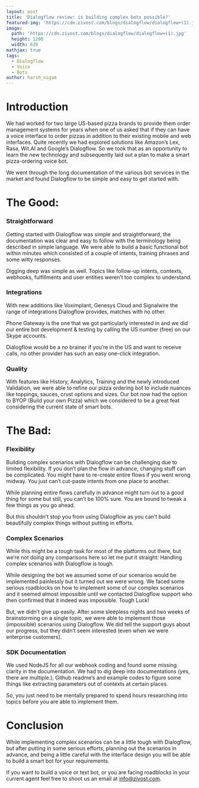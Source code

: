 ```yaml
---
layout: post
title: 'Dialogflow review: is building complex bots possible?'
featured-img: 'https://cdn.zivost.com/blogs/dialogflow/dialogflow+(1).jpg'
image:
  path: 'https://cdn.zivost.com/blogs/dialogflow/dialogflow+(1).jpg'
  height: 1200
  width: 628
mathjax: true
tags:
  - Dialogflow
  - Voice
  - Bots
author: harsh_nigam
---
```


# Introduction
We had worked for two large US-based pizza brands to provide them order management systems for years when one of us asked that if they can have a voice interface to order pizzas in addition to their existing mobile and web interfaces. Quite recently we had explored solutions like Amazon’s Lex, Rasa, Wit.AI and Google’s Dialogflow. So we took that as an opportunity to learn the new technology and subsequently laid out a plan to make a smart pizza-ordering voice bot.

We went through the long documentation of the various bot services in the market and found Dialogflow to be simple and easy to get started with.

# The Good:
### Straightforward
Getting started with Dialogflow was simple and straightforward, the documentation was clear and easy to follow with the terminology being described in simple language. We were able to build a basic functional bot within minutes which consisted of a couple of intents, training phrases and some witty responses.

Digging deep was simple as well. Topics like follow-up intents, contexts, webhooks, fulfillments and user entities weren’t too complex to understand.

### Integrations
With new additions like Voximplant, Genesys Cloud and Signalwire the range of integrations Dialogflow provides, matches with no other.

Phone Gateway is the one that we got particularly interested in and we did our entire bot development & testing by calling the US number (free) on our Skype accounts.

Dialogflow would be a no brainer if you’re in the US and want to receive calls, no other provider has such an easy one-click integration.

### Quality
With features like History, Analytics, Training and the newly introduced Validation, we were able to refine our pizza ordering bot to include nuances like toppings, sauces, crust options and sizes. Our bot now had the option to BYOP (Build your own Pizza) which we considered to be a great feat considering the current state of smart bots.

# The Bad:
### Flexibility
Building complex scenarios with Dialogflow can be challenging due to limited flexibility. If you don’t plan the flow in advance, changing stuff can be complicated. You might have to re-create entire flows if you went wrong midway. You just can’t cut-paste intents from one place to another.

While planning entire flows carefully in advance might turn out to a good thing for some but still, you can’t be 100% sure. You are bound to tweak a few things as you go ahead.

But this shouldn’t stop you from using Dialogflow as you can’t build beautifully complex things without putting in efforts.

### Complex Scenarios
While this might be a tough task for most of the platforms out there, but we’re not doing any comparisons here so let me put it straight: Handling complex scenarios with Dialogflow is tough.

While designing the bot we assumed some of our scenarios would be implemented painlessly but it turned out we were wrong. We faced some serious roadblocks on how to implement some of our complex scenarios and it seemed almost impossible until we contacted Dialogflow support who then confirmed that it indeed was impossible. Tough Luck\!

But, we didn’t give up easily. After some sleepless nights and two weeks of brainstorming on a single topic, we were able to implement those (impossible) scenarios using Dialogflow. We did tell the support guys about our progress, but they didn’t seem interested (even when we were enterprise customers).

### SDK Documentation
We used NodeJS for all our webhook coding and found some missing clarity in the documentation. We had to dig deep into documentations (yes, there are multiple.), Github readme’s and example codes to figure some things like extracting parameters out of contexts at certain places.

So, you just need to be mentally prepared to spend hours researching into topics before you are able to implement them.

# Conclusion
While implementing complex scenarios can be a little tough with Dialogflow, but after putting in some serious efforts, planning out the scenarios in advance, and being a little careful with the interface design you will be able to build a smart bot for your requirements.

If you want to build a voice or text bot, or you are facing roadblocks in your current agent feel free to shoot us an email at [info@zivost.com](mailto:info@zivost.com).